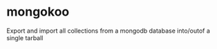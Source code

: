mongokoo
========

Export and import all collections from a mongodb database into/outof a single tarball
